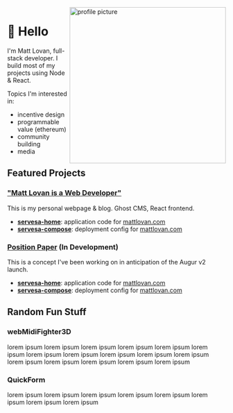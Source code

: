 <img alt="profile picture" align="right" width="360" height="360" src="https://pbs.twimg.com/profile_images/1285652399521009665/W18Mg62k_400x400.jpg">

# 👋 Hello

I'm Matt Lovan, full-stack developer. I build most of my projects using Node & React.  

Topics I'm interested in:

- incentive design
- programmable value (ethereum)
- community building
- media


## Featured Projects

### ["Matt Lovan is a Web Developer"](https://mattlovan.com)
This is my personal webpage & blog. Ghost CMS, React frontend.

- [**servesa-home**](https:github.com): application code for [mattlovan.com](https://mattlovan.com)
- [**servesa-compose**](https:github.com): deployment config for [mattlovan.com](https://mattlovan.com)

### [Position Paper](https://position.incentive.exchange) (In Development)
This is a concept I've been working on in anticipation of the Augur v2 launch. 

- [**servesa-home**](https:github.com): application code for [mattlovan.com](https://mattlovan.com)
- [**servesa-compose**](https:github.com): deployment config for [mattlovan.com](https://mattlovan.com)


## Random Fun Stuff

### webMidiFighter3D
lorem ipsum lorem ipsum lorem ipsum lorem ipsum lorem ipsum lorem ipsum lorem ipsum lorem ipsum lorem ipsum lorem ipsum lorem ipsum lorem ipsum lorem ipsum lorem ipsum lorem ipsum lorem ipsum 

### QuickForm
lorem ipsum lorem ipsum lorem ipsum lorem ipsum lorem ipsum lorem ipsum lorem ipsum lorem ipsum

